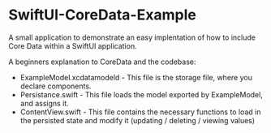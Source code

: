 # SwiftUI-CoreData-Example

A small application to demonstrate an easy implentation of how to include Core Data within a SwiftUI application.

A beginners explanation to CoreData and the codebase:

* ExampleModel.xcdatamodeld - This file is the storage file, where you declare components.
* Persistance.swift - This file loads the model exported by ExampleModel, and assigns it.
* ContentView.swift - This file contains the necessary functions to load in the persisted state and modify it (updating / deleting / viewing values)
